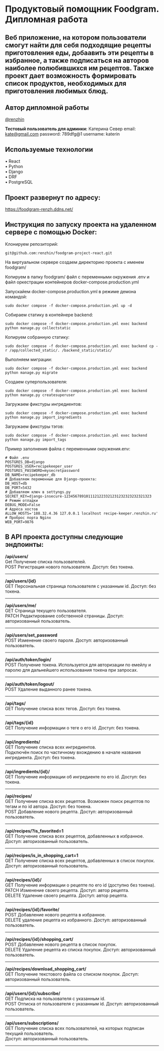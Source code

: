 # Продуктовый помощник Foodgram. Дипломная работа

## Веб приложение, на котором пользователи смогут найти для себя подходящие рецепты приготовления еды, добаавить эти рецепты в избранное, а также подписаться на авторов наиболее полюбившихся им рецептов. Также проект дает возможность формировать список продуктов, необходимых для приготовления любимых блюд.

##  Автор дипломной работы
[@renzhin](https://github.com/renzhin)

**Тестовый пользователь для админки:**
Катерина Север
email: kate@gmail.com
password: 789dfg@1
username: katerin

## Используемые технологии
•   React<br>
•   Python<br>
•   Django<br>
•   DRF<br>
•   PostgreSQL<br>

## Проект развернут по адресу:
https://foodgram-renzh.ddns.net/


## Инструкция по запуску проекта на удаленном сервере с помощью Docker:

Клонируем репозиторий:
````
git@github.com:renzhin/foodgram-project-react.git
````

На виртуальном сервере создаем директорию проекта с именем foodgram/

Копируем в папку foodgram/ файл с переменными окружения .env и файл оркестрации контейнеров docker-compose.production.yml

Запускайем docker-compose.production.yml в режиме демона командой:
````
sudo docker compose -f docker-compose.production.yml up -d 
````

Собираем статику в контейнере backend:
````
sudo docker compose -f docker-compose.production.yml exec backend python manage.py collectstatic
````

Копируем собранную статику:
````
sudo docker compose -f docker-compose.production.yml exec backend cp -r /app/collected_static/. /backend_static/static/
````

Выполняем миграции:
````
sudo docker compose -f docker-compose.production.yml exec backend python manage.py migrate
````

Создаем суперпользователя:
````
sudo docker compose -f docker-compose.production.yml exec backend python manage.py createsuperuser
````

Загружаем фикстуры ингредиентов:
````
sudo docker compose -f docker-compose.production.yml exec backend python manage.py import_ingredients
````

Загружаем фикстуры тэгов:
````
sudo docker compose -f docker-compose.production.yml exec backend python manage.py import_tags
````

Пример заполнения файла с переменными окружения.env:
````
# Файл .env
POSTGRES_DB=django
POSTGRES_USER=recipekeeper_user
POSTGRES_PASSWORD=mysecretpassword
DB_NAME=recipekeeper_db
# Добавляем переменные для Django-проекта:
DB_HOST=db
DB_PORT=5432
# Добавляем ключ в settyngs.py
SECRET_KEY=django-insecure-1234567891011121223321231232323232321323
# Режим отладки
DEBUG_MODE=False
# Адреса хостов
ALLOW_HOSTS='188.32.4.36 127.0.0.1 localhost recipe-keeper.renzhin.ru'
# Проброс порта Nginx
WEB_PORT=9876

````

## В API проекта доступны следующие эндпоинты:

**/api/users/**<br>
Get Получение списка пользователей.<br>
POST Регистрация нового пользователя. Доступ: без токена.
***

**/api/users/{id}**<br>
GET Персональная страница пользователя с указанным id. Доступ: без токена.
***

**/api/users/me/**<br>
GET Страница текущего пользователя.<br>
PATCH Редактирование собственной страницы. Доступ: авторизованный пользователь.
***

**/api/users/set_password**<br>
POST Изменение своего пароля. Доступ: авторизованный пользователь.
***

**/api/auth/token/login/**<br>
POST Получение токена. Используется для авторизации по емейлу и паролю для дальнейшего использования токена при запросах.
***

**/api/auth/token/logout/**<br>
POST Удаление выданного ранее токена.
***

**/api/tags/**<br>
GET Получение списка всех тегов. Доступ: без токена.
***

**/api/tags/{id}**<br>
GET Получение информации о теге о его id. Доступ: без токена.
***

**/api/ingredients/**<br>
GET Получение списка всех ингредиентов. <br>Подключён поиск по частичному вхождению в начале названия ингредиента. Доступ: без токена.
***

**/api/ingredients/{id}/**<br>
GET Получение информации об ингредиенте по его id. Доступ: без токена.
***

**/api/recipes/**<br>
GET Получение списка всех рецептов. Возможен поиск рецептов по тегам и по id автора. Доступ: без токена.<br>
POST Добавление нового рецепта. Доступ: авторизованный пользователь.
***

**/api/recipes/?is_favorited=1**<br>
GET Получение списка всех рецептов, добавленных в избранное. Доступ: авторизованный пользователь.
***

**/api/recipes/is_in_shopping_cart=1**<br>
GET Получение списка всех рецептов, добавленных в список покупок. Доступ: авторизованный пользователь.
***

**/api/recipes/{id}/**<br>
GET Получение информации о рецепте по его id (доступно без токена).<br>
PATCH Изменение своего рецепта. Доступ: автор рецепта.<br>
DELETE Удаление своего рецепта. Доступ: автор рецепта.
***

**/api/recipes/{id}/favorite/**<br>
POST Добавление нового рецепта в избранное.<br>
DELETE удаление рецепта из избранного. Доступ: авторизованный пользователь.
***

**/api/recipes/{id}/shopping_cart/**<br>
POST Добавление нового рецепта в список покупок.<br>
DELETE Удаление рецепта из списка покупок. Доступ: авторизованный пользователь.
***

**/api/recipes/download_shopping_cart/**<br>
GET Получение текстового файла со списком покупок. Доступ: авторизованный пользователь.
***

**/api/users/{id}/subscribe/**<br>
GET Подписка на пользователя с указанным id.<br>
POST Отписка от пользователя с указанным id. Доступ: авторизованный пользователь.
***

**/api/users/subscriptions/**<br>
GET Получение списка всех пользователей, на которых подписан текущий пользователь. <br>Доступ: авторизованный пользователь.
***
